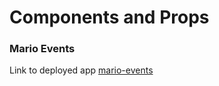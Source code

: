 # Components and Props
### Mario Events
Link to deployed app [mario-events](https://russgooday.github.io/mario_events/)
